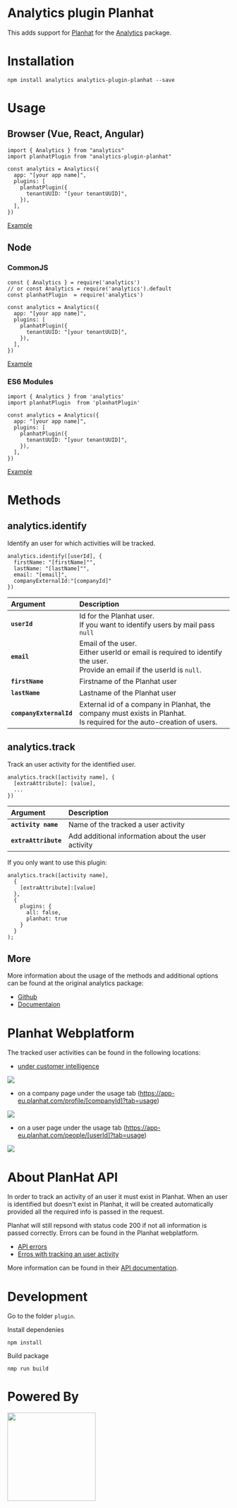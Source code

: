# Analytics plugin Planhat

This adds support for  [Planhat](https://www.planhat.com/) for the [Analytics](https://github.com/DavidWells/analytics) package.

# Installation

```
npm install analytics analytics-plugin-planhat --save
```

# Usage

## Browser (Vue, React, Angular)
```
import { Analytics } from "analytics"
import planhatPlugin from "analytics-plugin-planhat"

const analytics = Analytics({
  app: "[your app name]",
  plugins: [
    planhatPlugin({
      tenantUUID: "[your tenantUUID]",
    }),
  ],
})

```
[Example](./examples/browser/vue)

## Node
### CommonJS
```
const { Analytics } = require('analytics')
// or const Analytics = require('analytics').default
const planhatPlugin  = require('analytics')

const analytics = Analytics({
  app: "[your app name]",
  plugins: [
    planhatPlugin({
      tenantUUID: "[your tenantUUID]",
    }),
  ],
})
```
[Example](./examples/node/commonjs)

### ES6 Modules
```
import { Analytics } from 'analytics'
import planhatPlugin  from 'planhatPlugin'

const analytics = Analytics({
  app: "[your app name]",
  plugins: [
    planhatPlugin({
      tenantUUID: "[your tenantUUID]",
    }),
  ],
})
```
[Example](./examples/node/modules)
# Methods
## analytics.identify
Identify an user for which activities will be tracked.
```
analytics.identify([userId], {
  firstName: "[firstName]"",
  lastName: "[lastName]"",
  email: "[email]",
  companyExternalId:"[companyId]"
})
```
| Argument          | Description                                                                                    | 
| :----------       | :-----------------------------------------------------------------------                       | 
| **`userId`**      | Id for the Planhat user.<br> If you want to identify users by mail pass `null`                                                  |  
| **`email`**               | Email of the user. <br> Either userId or email is required to identify the user. <br> Provide an email if the userId is `null`.                                                        | 
| **`firstName`**         | Firstname of the Planhat user                                            | 
| **`lastName`**          | Lastname of the Planhat user                                             | 
| **`companyExternalId`** | External id of a company in Planhat, the company must exists in Planhat. <br> Is required for the auto-creation of users.  |

## analytics.track
Track an user activity for the identified user.
```
analytics.track([activity name], {
  [extraAttribute]: [value],
  ...
})
```
| Argument          | Description                                                              | 
| :----------       | :----------------------------------------------------------------------- | 
| **`activity name`**     | Name of the tracked a user activity                                      
| **`extraAttribute`**    | Add additional information about the user activity                       | 

If you only want to use this plugin:

```
analytics.track([activity name], 
  {
    [extraAttribute]:[value]
  },
  {
    plugins: {
      all: false,
      planhat: true
    }
  }
);
```
## More
More information about the usage of the methods and additional options can be found at the original analytics package:

- [Github](https://github.com/DavidWells/analytics)
- [Documentaion](https://getanalytics.io/)
# Planhat Webplatform
The tracked user activities can be found in the following locations:

- [under customer intelligence](https://app-eu.planhat.com/ci/analytics/enduser/activity)
<img  src="./docs/planhat_customer_intelligence_user_activities.png" >

- on a company page under the usage tab (<https://app-eu.planhat.com/profile/[companyId]?tab=usage>)
<img  src="./docs/planhat_data_company_user_activities.png" >

- on a user page under the usage tab (<https://app-eu.planhat.com/people/[userId]?tab=usage>)
<img  src="./docs/planhat_data_user_user_activities.png" >

# About PlanHat API

In order to track an activity of an user it must exist in Planhat. When an user is identified but doesn't exist in Planhat, it will be created automatically provided all the required info is passed in the request.

Planhat will still repsond with status code 200 if not all information is passed correctly. Errors can be found in the Planhat webplatform.

- [API errors](https://app-eu.planhat.com/developer)
- [Erros with tracking an user activity](https://app-eu.planhat.com/ci/analytics/enduser/activity)

More information can be found in their [API documentation](https://docs.planhat.com).


# Development
Go to the folder `plugin`.


Install dependenies
````
npm install
````
Build package

````
nmp run build
````

# Powered By

<img style="margin-right:10px;" src="./docs/zapfloor_logo.png" align="left" width="200px">
